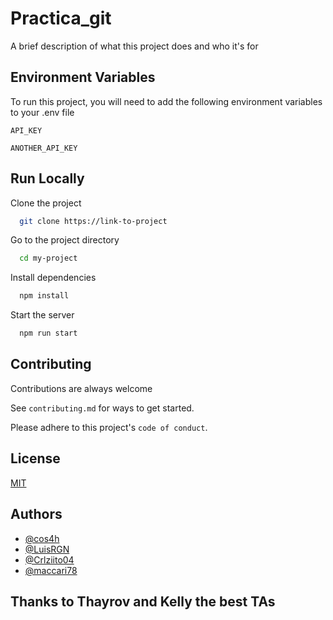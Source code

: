 # Practica_git

A brief description of what this project does and who it's for

## Environment Variables

To run this project, you will need to add the following environment variables to your .env file

`API_KEY`

`ANOTHER_API_KEY`

## Run Locally

Clone the project

```bash
  git clone https://link-to-project
```

Go to the project directory

```bash
  cd my-project
```

Install dependencies

```bash
  npm install
```

Start the server

```bash
  npm run start
```

## Contributing

Contributions are always welcome

See `contributing.md` for ways to get started.

Please adhere to this project's `code of conduct`.

## License

[MIT](https://choosealicense.com/licenses/mit/)

## Authors

- [@cos4h](https://github.com/cos4h)
- [@LuisRGN](https://github.com/LuisRGN)
- [@Crlziito04](https://github.com/Crlziito04)
- [@maccari78](https://github.com/maccari78)

## Thanks to Thayrov and Kelly the best TAs
